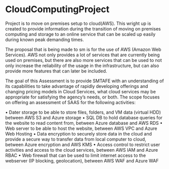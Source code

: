 # CloudComputingProject
Project is to move on premises setup to cloud(AWS).
This wright up is created to provide information during the transition of moving on premises computing and storage to an online service that can be scaled up easily during known peak demanding times.

The proposal that is being made to sm is for the use of AWS (Amazon Web Services). 
AWS not only provides a lot of services that are currently being used on premises, but there are also more services that can be used to not only increase the reliability of the usage in the infrastructure, but can also provide more features that can later be included.

The goal of this Assessment is to provide SMTAFE with an understanding of its capabilities to take advantage of rapidly developing offerings and changing pricing models in Cloud Services,
what cloud services may be appropriate for satisfying the agency’s needs, or both. The scope focuses on offering an assessment of SAAS for the following activities: 

•	Dater storage to be able to store files, folders, and VM data (virtual HDD) between AWS S3 and Azure storage
•	SQL DB to hold database queries for the website to read content from, between Azure database and AWS RDS
•	Web server to be able to host the website, between AWS VPC and Azure Web Hosting
•	Data encryption to securely store data in the cloud and provide a secure way to transfer data from local computer to cloud, between Azure encryption and AWS KMS
•	Access control to restrict user activities and access to the cloud services, between AWS IAM and Azure RBAC
•	Web firewall that can be used to limit internet access to the webserver (IP blocking, geolocation), between AWS WAF and Azure WAF
